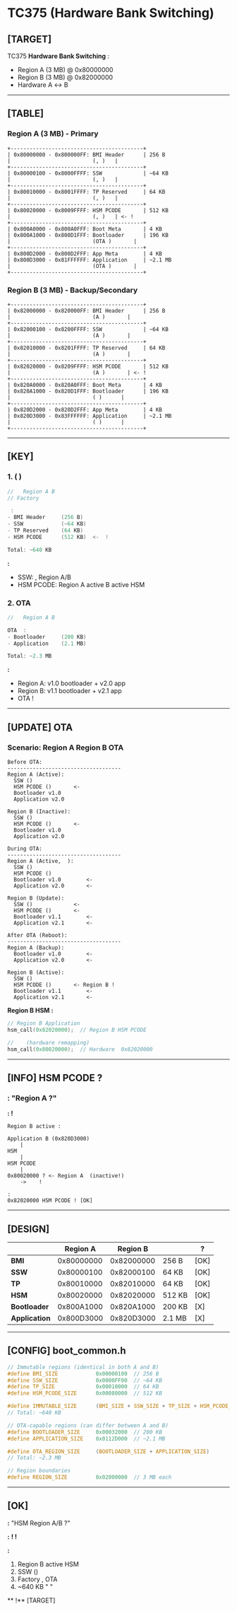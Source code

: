 # TC375    (Hardware Bank Switching)

## [TARGET]  

TC375 **Hardware Bank Switching** :
- Region A (3 MB) @ 0x80000000
- Region B (3 MB) @ 0x82000000
- Hardware  A ↔ B 

---

## [TABLE]  

### Region A (3 MB) - Primary
```
+------------------------------------------+
| 0x80000000 - 0x800000FF: BMI Header      | 256 B
|                          (, )   |
+------------------------------------------+
| 0x80000100 - 0x8000FFFF: SSW             | ~64 KB
|                          (, )   |
+------------------------------------------+
| 0x80010000 - 0x8001FFFF: TP Reserved     | 64 KB
|                          (, )   |
+------------------------------------------+
| 0x80020000 - 0x8009FFFF: HSM PCODE       | 512 KB
|                          (, )   | <- !
+------------------------------------------+
| 0x800A0000 - 0x800A0FFF: Boot Meta       | 4 KB
| 0x800A1000 - 0x800D1FFF: Bootloader      | 196 KB
|                          (OTA )       |
+------------------------------------------+
| 0x800D2000 - 0x800D2FFF: App Meta        | 4 KB
| 0x800D3000 - 0x81FFFFFF: Application     | ~2.1 MB
|                          (OTA )       |
+------------------------------------------+
```

### Region B (3 MB) - Backup/Secondary
```
+------------------------------------------+
| 0x82000000 - 0x820000FF: BMI Header      | 256 B
|                          (A )       |
+------------------------------------------+
| 0x82000100 - 0x8200FFFF: SSW             | ~64 KB
|                          (A )       |
+------------------------------------------+
| 0x82010000 - 0x8201FFFF: TP Reserved     | 64 KB
|                          (A )       |
+------------------------------------------+
| 0x82020000 - 0x8209FFFF: HSM PCODE       | 512 KB
|                          (A )       | <- !
+------------------------------------------+
| 0x820A0000 - 0x820A0FFF: Boot Meta       | 4 KB
| 0x820A1000 - 0x820D1FFF: Bootloader      | 196 KB
|                          ( )      |
+------------------------------------------+
| 0x820D2000 - 0x820D2FFF: App Meta        | 4 KB
| 0x820D3000 - 0x83FFFFFF: Application     | ~2.1 MB
|                          ( )      |
+------------------------------------------+
```

---

## [KEY]  

### 1.   ( )

```c
//   Region A B  
// Factory       

 :
- BMI Header     (256 B)
- SSW            (~64 KB)
- TP Reserved    (64 KB)
- HSM PCODE      (512 KB)  <-  !

Total: ~640 KB
```

**:**
- SSW:  , Region A/B   
- HSM PCODE: Region A active B active HSM   

### 2. OTA  

```c
//   Region A B   

OTA  :
- Bootloader     (200 KB)
- Application    (2.1 MB)

Total: ~2.3 MB
```

**:**
- Region A: v1.0 bootloader + v2.0 app
- Region B: v1.1 bootloader + v2.1 app
- OTA  !

---

## [UPDATE] OTA 

### Scenario: Region A Region B OTA

```
Before OTA:
------------------------------------
Region A (Active):
  SSW ()
  HSM PCODE ()       <- 
  Bootloader v1.0
  Application v2.0

Region B (Inactive):
  SSW ()
  HSM PCODE ()       <- 
  Bootloader v1.0
  Application v2.0

During OTA:
------------------------------------
Region A (Active,  ):
  SSW ()
  HSM PCODE ()
  Bootloader v1.0        <-  
  Application v2.0       <-  

Region B (Update):
  SSW ()             <-  
  HSM PCODE ()       <-  
  Bootloader v1.1        <-  
  Application v2.1       <-  

After OTA (Reboot):
------------------------------------
Region A (Backup):
  Bootloader v1.0        <-  
  Application v2.0       <-  

Region B (Active):
  SSW ()
  HSM PCODE ()       <- Region B !
  Bootloader v1.1        <-  
  Application v2.1       <-  
```

**Region B HSM  :**
```c
// Region B Application
hsm_call(0x82020000);  // Region B HSM PCODE

//    (hardware remapping)
hsm_call(0x80020000);  // Hardware  0x82020000
```

---

## [INFO]  HSM PCODE ?

### : "Region A   ?"

**:  !**

```
Region B active :

Application B (0x820D3000)  
    |
HSM   
    |
HSM PCODE  
    |
0x80020000 ? <- Region A  (inactive!)
    ->    !
    
:
0x82020000 HSM PCODE ! [OK]
```

---

## [DESIGN]   

|  | Region A | Region B |  | ? |
|------|----------|----------|------|-------|
| **BMI** | 0x80000000 | 0x82000000 | 256 B | [OK]  |
| **SSW** | 0x80000100 | 0x82000100 | 64 KB | [OK]  |
| **TP** | 0x80010000 | 0x82010000 | 64 KB | [OK]  |
| **HSM** | 0x80020000 | 0x82020000 | 512 KB | [OK]  |
| **Bootloader** | 0x800A1000 | 0x820A1000 | 200 KB | [X]  |
| **Application** | 0x800D3000 | 0x820D3000 | 2.1 MB | [X]  |

---

## [CONFIG] boot_common.h 

```c
// Immutable regions (identical in both A and B)
#define BMI_SIZE            0x00000100  // 256 B
#define SSW_SIZE            0x0000FF00  // ~64 KB
#define TP_SIZE             0x00010000  // 64 KB
#define HSM_PCODE_SIZE      0x00080000  // 512 KB

#define IMMUTABLE_SIZE      (BMI_SIZE + SSW_SIZE + TP_SIZE + HSM_PCODE_SIZE)
// Total: ~640 KB

// OTA-capable regions (can differ between A and B)
#define BOOTLOADER_SIZE     0x00032000  // 200 KB
#define APPLICATION_SIZE    0x0112D000  // ~2.1 MB

#define OTA_REGION_SIZE     (BOOTLOADER_SIZE + APPLICATION_SIZE)
// Total: ~2.3 MB

// Region boundaries
#define REGION_SIZE         0x02000000  // 3 MB each
```

---

## [OK]  

**:** "HSM Region A/B ?"

**:** **! !**

**:**
1. Region B active  HSM  
2. SSW    ()
3. Factory   , OTA   
4. ~640 KB " " 

**  !** [TARGET]

